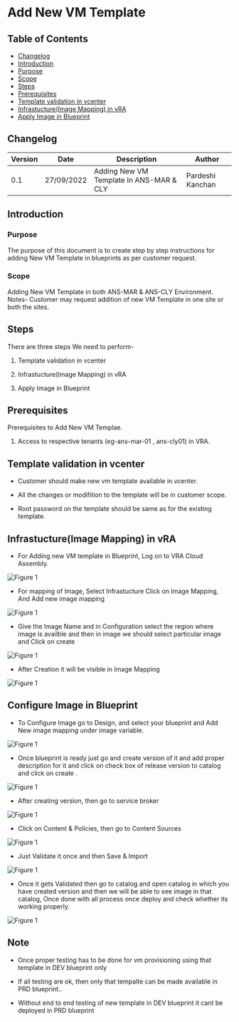 # Add New VM Template

## Table of Contents

- [Changelog](#Changelog)
- [Introduction](#Introduction)
- [Purpose](#Purpose)
- [Scope](#Scope)
- [Steps](#Steps)
- [Prerequisites](#Prerequisties)
- [Template validation in vcenter](#Template-validation-in-vcenter)
- [Infrastucture(Image Mapping) in vRA](#Infrastucture(Image-Mapping)-in-vRA)
- [Apply Image in Blueprint](#Apply-Image-in-Blueprint)

## Changelog
  
| Version | Date       | Description      | Author       |
| ------- | ---------- | ---------------- | -------------|
| 0.1     | 27/09/2022 | Adding New VM Template In ANS-MAR & CLY  | Pardeshi Kanchan |

## Introduction

### Purpose
   
   The purpose of this document is to create step by step instructions for adding New VM Template in blueprints as per customer request.
### Scope

   Adding New VM Template in both ANS-MAR & ANS-CLY Environment. Notes- Customer may request addition of new VM Template in one site or both the sites.
   
## Steps

   There are three steps We need to perform-
   
   1. Template validation in vcenter
   
   2. Infrastucture(Image Mapping) in vRA
   
   3. Apply Image in Blueprint
   
## Prerequisites

  Prerequisites to Add New VM Templae.

  1. Access to respective tenants (eg-ans-mar-01 , ans-cly01) in VRA.

## Template validation in vcenter

 - Customer should make new vm template available in vcenter. 

 - All the changes or modifition to the template will be in customer scope.

 - Root password on the template should be same as for the existing template.

## Infrastucture(Image Mapping) in vRA
    
 - For Adding new VM template in Blueprint, Log on to VRA Cloud Assembly.
 
 ![Figure 1](images/VMTemplate1.PNG)

 - For mapping of Image, Select Infrastucture Click on Image Mapping, And Add new image mapping
    
 ![Figure 1](images/VMTemplate2.PNG)

 - Give the Image Name and in Configuration select the region where image is availble and then in image we should select particular image and Click on create 
    
 ![Figure 1](images/VMTemplate3.PNG)

 - After Creation it will be visible in Image Mapping 

 ![Figure 1](images/VMTemplate4.PNG)

## Configure Image in Blueprint

 - To Configure Image go to Design, and select your blueprint and Add New image mapping under image variable.
    
 ![Figure 1](images/VMTemplate5.PNG)
 
 - Once blueprint is ready just go and create version of it and add proper description for it and click on check box of release version to catalog and click on create .
    
 ![Figure 1](images/VMTemplate12.PNG)
  
 - After creating version, then go to service broker 
    
  ![Figure 1](images/VMTemplate8.PNG)
  
 - Click on Content & Policies, then go to Content Sources
    
  ![Figure 1](images/VMTemplate9.PNG)
  
 - Just Validate it once and then Save & Import
    
  ![Figure 1](images/VMTemplate10.PNG)
  
 - Once it gets Validated then go to catalog and open catalog in which you have created version and then we will be able to see image in that catalog, Once done with all process once deploy and check whether its working properly.
    
  ![Figure 1](images/VMTemplate11.PNG)
  
## Note

  - Once proper testing has to be done for vm provisioning using that template in DEV blueprint only

  - If all testing are ok, then only that tempalte can be made available in PRD blueprint..
  
  - Without end to end testing of new template in DEV blueprint it cant be deployed in PRD blueprint

 
  

      

